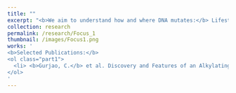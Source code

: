 ```yaml
---
title: ""
excerpt: "<b>We aim to understand how and where DNA mutates:</b> Lifestyle habits and the microbiome can be genotoxic and leave an imprint on tumor DNA. The immune system can shape the mutational landscape as well by weeding out cells with certain mutations (a theory called "neoantigen theory"). Additionally, DNA-intrinsic features such as the 3D conformation and the 2D base sequence favor mutations at certain loci. "
collection: research
permalink: /research/Focus_1
thumbnail: /images/Focus1.png
works: '
<b>Selected Publications:</b> 
<ol class="part1">
  <li> <b>Gurjao, C.</b> et al. Discovery and Features of an Alkylating Signature in Colorectal Cancer. Cancer Discov. (2021) doi:10.1158/2159-8290.CD-20-1656 </li>
</ol>
'
---
```


